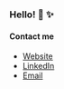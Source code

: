 ### Hello! :wave: :sparkles:

#### Contact me
- [Website](https://www.siewertson.com)
- [LinkedIn](https://www.linkedin.com/in/edvin-siewertson/)
- [Email](mailto:edvin.siewertson@gmail.com)

